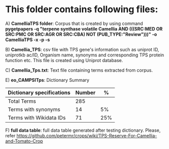 # This folder contains following files:

A) **CamelliaTPS folder**: Corpus that is created by using command **pygetpapers -q "terpene synthase volatile Camellia AND (((SRC:MED OR SRC:PMC OR SRC:AGR OR SRC:CBA) NOT (PUB_TYPE:"Review")))" -o CamelliaTPS -x -p -s**

B) **Camellia_TPS**: csv file with TPS gene's information such as uniprot ID, uniprotkb ac/ID, Organism name, synonyms and corresponding TPS protein function etc. This file is created using Uniprot database.

C) **Camellia_Tps.txt**: Text file containing terms extracted from corpus.

E) **eo_CAMPSITps**: Dictionary Summary 

| Dictionary specifications |Number |% |
   | --- | --- | --- |
   |Total Terms | 285| |
   |Terms with synonyms |14| 5% |
   |Terms with Wikidata IDs| 71| 25% |


F) **full data table**: full data table generated after testing dictionary. Please, refer https://github.com/petermr/crops/wiki/TPS-Reserve-For-Camellia-and-Tomato-Crop
